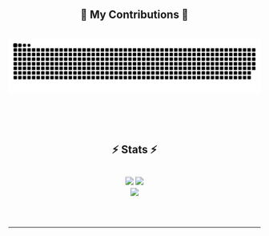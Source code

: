 


<div align="center">
  <h2>🐍 My Contributions 🐍</h2>
  <br>
  <img alt="snake eating my contributions" src="https://raw.githubusercontent.com/moneygoyal02/moneygoyal02/output/github-contribution-grid-snake.svg" />
  
  <br/><br/><br/>
</div>


<h2 align="center">⚡ Stats ⚡</h2>
<br>
<div align=center>
  <img width=390 src="https://github-readme-streak-stats-salesp07.vercel.app/?user=moneygoyal02&count_private=true&theme=react&border_radius=10"/>
  <img width=390 src="https://github-readme-stats-salesp07.vercel.app/api?username=moneygoyal02&count_private=true&show_icons=true&theme=react&rank_icon=github&border_radius=10"/>
  <br/>
  <img width=325 align="center" src="https://github-readme-stats-salesp07.vercel.app/api/top-langs/?username=moneygoyal02&hide=HTML&langs_count=8&layout=compact&theme=react&border_radius=10&size_weight=0.5&count_weight=0.5&exclude_repo=github-readme-stats"/>
</div>

<br/><br/>

<hr/>

<br/>




